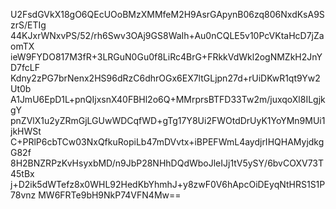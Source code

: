 U2FsdGVkX18gO6QEcUOoBMzXMMfeM2H9AsrGApynB06zq806NxdKsA9SzrS/ETIg
44KJxrWNxvPS/52/rh6Swv3OAj9GS8WaIh+Au0nCQLE5v10PcVKtaHcD7jZaomTX
ieW9FYDO817M3fR+3LRGuN0Gu0f8LiRc4BrG+FRkkVdWkl2ogNMZkH2JnYD7fcLF
Kdny2zPG7brNenx2HS96dRzC6dhrOGx6EX7ltGLjpn27d+rUiDKwR1qt9Yw2Ut0b
A1JmU6EpD1L+pnQIjxsnX40FBHl2o6Q+MMrprsBTFD33Tw2m/juxqoXl8ILgjkgY
pnZVlX1u2yZRmGjLGUwWDCqfWD+gTg17Y8Ui2FWOtdDrUyK1YoYMn9MUi1jkHWSt
C+PRlP6cbTCw03NxQfkuRopiLb47mDVvtx+iBPEFWmL4aydjrIHQHAMyjdkgG82f
8H2BNZRPzKvHsyxbMD/n9JbP28NHhDQdWboJleIJj1tV5ySY/6bvCOXV73T45tBx
j+D2ik5dWTefz8x0WHL92HedKbYhmhJ+y8zwF0V6hApcOiDEyqNtHRS1S1P78vnz
MW6FRTe9bH9NkP74VFN4Mw==
